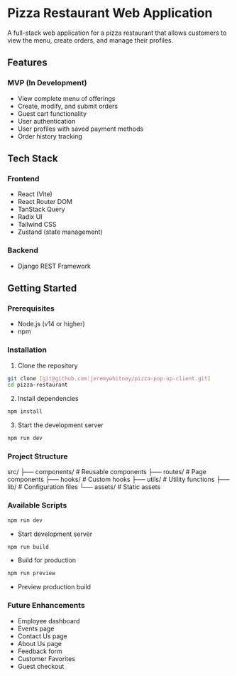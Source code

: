 # Pizza Restaurant Web Application

A full-stack web application for a pizza restaurant that allows customers to view the menu, create orders, and manage their profiles.

## Features

### MVP (In Development)
- View complete menu of offerings
- Create, modify, and submit orders
- Guest cart functionality
- User authentication
- User profiles with saved payment methods
- Order history tracking

## Tech Stack

### Frontend
- React (Vite)
- React Router DOM
- TanStack Query
- Radix UI
- Tailwind CSS
- Zustand (state management)

### Backend
- Django REST Framework

## Getting Started

### Prerequisites
- Node.js (v14 or higher)
- npm

### Installation
1. Clone the repository
```bash
git clone [git@github.com:jeremywhitney/pizza-pop-up-client.git]
cd pizza-restaurant
```
2. Install dependencies
```bash
npm install
```
3. Start the development server
```bash
npm run dev
```

### Project Structure
src/
├── components/      # Reusable components
├── routes/          # Page components
├── hooks/           # Custom hooks
├── utils/           # Utility functions
├── lib/             # Configuration files
└── assets/          # Static assets

### Available Scripts
```bash
npm run dev
``` 
- Start development server
```bash
npm run build
``` 
- Build for production
```bash
npm run preview
``` 
- Preview production build

### Future Enhancements
- Employee dashboard
- Events page
- Contact Us page
- About Us page
- Feedback form
- Customer Favorites
- Guest checkout